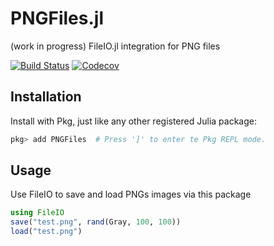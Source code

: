 # PNGFiles.jl

(work in progress) FileIO.jl integration for PNG files

[![Build Status](https://travis-ci.com/JuliaIO/PNGFiles.jl.svg?branch=master)](https://travis-ci.com/JuliaIO/PNGFiles.jl)
[![Codecov](https://codecov.io/gh/JuliaIO/PNGFiles.jl/branch/master/graph/badge.svg)](https://codecov.io/gh/JuliaIO/PNGFiles.jl)

## Installation

Install with Pkg, just like any other registered Julia package:

```jl
pkg> add PNGFiles  # Press ']' to enter te Pkg REPL mode.
```

## Usage

Use FileIO to save and load PNGs images via this package

```jl
using FileIO
save("test.png", rand(Gray, 100, 100))
load("test.png")
```

